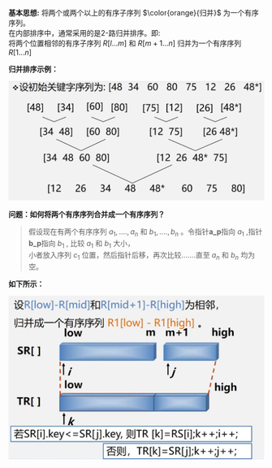 **基本思想:** 将两个或两个以上的有序子序列 $\color{orange}{归并}$ 为一个有序序列。  
在内部排序中，通常采用的是2-路归并排序。即:  
将两个位置相邻的有序子序列 $R[l...m]$ 和 $R[m+1...n]$ 归并为一个有序序列 $R[1...n]$   

**归并排序示例：**  
<div><img src = "./images/归并排序示例1.png"></div>

**问题：如何将两个有序序列合并成一个有序序列？**  
>假设现在有两个有序序列 $a_1,....,a_n$ 和 $b_1,....,b_n$ 。令指针**a_p**指向 $a_1$ ,指针**b_p**指向 $b_1$ , 比较 $a_1$ 和 $b_1$ 大小，  
>小者放入序列 $c_1$ 位置，然后指针后移，再次比较.......直至 $a_n$ 和 $b_n$ 均为空。

**如下所示：**  
<div><img src = "./images/归并排序示例2.png"></div>
